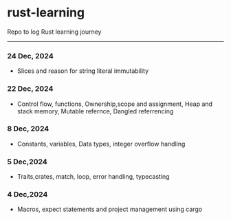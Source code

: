 # rust-learning
Repo to log Rust learning journey

---
### 24 Dec, 2024
- Slices and reason for string literal immutability

### 22 Dec, 2024
- Control flow, functions, Ownership,scope and assignment, Heap and stack memory, Mutable refernce, Dangled referrencing

### 8 Dec, 2024
- Constants, variables, Data types, integer overflow handling

### 5 Dec,2024
- Traits,crates, match, loop, error handling, typecasting

### 4 Dec,2024
- Macros, expect statements and project management using cargo
